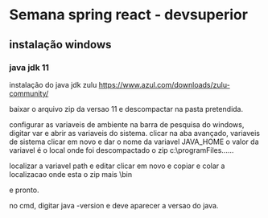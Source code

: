 # Semana spring react - devsuperior

## instalação windows
### java jdk 11
instalação do java jdk zulu
https://www.azul.com/downloads/zulu-community/

baixar o arquivo zip da versao 11 e descompactar na pasta pretendida.

configurar as variaveis de ambiente
na barra de pesquisa do windows, digitar var e abrir as variaveis do sistema.
clicar na aba avançado, variaveis de sistema
clicar em novo e dar o nome da variavel
JAVA_HOME
o valor da variavel é o local onde foi descompactado o zip
c:\programFiles......

localizar a variavel path e editar
clicar em novo e copiar e colar a localizacao onde esta o zip mais \bin

e pronto.

no cmd, digitar java -version e deve aparecer a versao do java.


